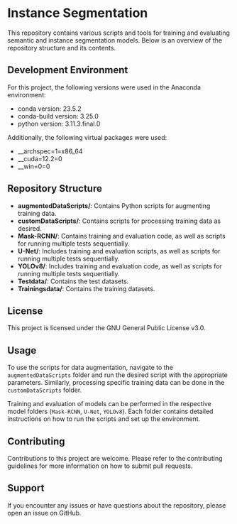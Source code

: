 # Instance Segmentation

This repository contains various scripts and tools for training and evaluating semantic and instance segmentation models. Below is an overview of the repository structure and its contents.

## Development Environment

For this project, the following versions were used in the Anaconda environment:

- conda version: 23.5.2
- conda-build version: 3.25.0
- python version: 3.11.3.final.0

Additionally, the following virtual packages were used:

- __archspec=1=x86_64
- __cuda=12.2=0
- __win=0=0

## Repository Structure

- **augmentedDataScripts/**: Contains Python scripts for augmenting training data.
- **customDataScripts/**: Contains scripts for processing training data as desired.
- **Mask-RCNN/**: Contains training and evaluation code, as well as scripts for running multiple tests sequentially.
- **U-Net/**: Includes training and evaluation scripts, as well as scripts for running multiple tests sequentially.
- **YOLOv8/**: Includes training and evaluation code, as well as scripts for running multiple tests sequentially.
- **Testdata/**: Contains the test datasets.
- **Trainingsdata/**: Contains the training datasets.

## License

This project is licensed under the GNU General Public License v3.0.

## Usage

To use the scripts for data augmentation, navigate to the `augmentedDataScripts` folder and run the desired script with the appropriate parameters. Similarly, processing specific training data can be done in the `customDataScripts` folder.

Training and evaluation of models can be performed in the respective model folders (`Mask-RCNN`, `U-Net`, `YOLOv8`). Each folder contains detailed instructions on how to run the scripts and set up the environment.

## Contributing

Contributions to this project are welcome. Please refer to the contributing guidelines for more information on how to submit pull requests.

## Support

If you encounter any issues or have questions about the repository, please open an issue on GitHub.
